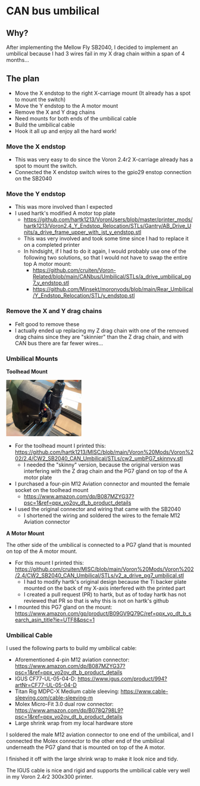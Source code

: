 # CAN bus umbilical

## Why?
After implementing the Mellow Fly SB2040, I decided to implement an umbilical because I had 3 wires fail in my X drag chain within a span of 4 months...

## The plan
- Move the X endstop to the right X-carriage mount (It already has a spot to mount the switch)
- Move the Y endstop to the A motor mount
- Remove the X and Y drag chains
- Need mounts for both ends of the umbilical cable
- Build the umbilical cable
- Hook it all up and enjoy all the hard work!

### Move the X endstop
- This was very easy to do since the Voron 2.4r2 X-carriage already has a spot to mount the switch.
- Connected the X endstop switch wires to the gpio29 enstop connection on the SB2040

### Move the Y endstop
- This was more involved than I expected
- I used hartk's modified A motor top plate
  - https://github.com/hartk1213/VoronUsers/blob/master/printer_mods/hartk1213/Voron2.4_Y_Endstop_Relocation/STLs/Gantry/AB_Drive_Units/a_drive_frame_upper_with_jst_y_endstop.stl
  - This was very involved and took some time since I had to replace it on a completed printer
  - In hindsight, if I had to do it again, I would probably use one of the following two solutions, so that I would not have to swap the entire top A motor mount:
    - https://github.com/cruiten/Voron-Related/blob/main/CANbus/Umbilical/STLs/a_drive_umbilical_pg7_y_endstop.stl
    - https://github.com/Minsekt/moronvods/blob/main/Rear_Umbilical/Y_Endstop_Relocation/STL/y_endstop.stl
    
### Remove the X and Y drag chains
- Felt good to remove these
- I actually ended up replacing my Z drag chain with one of the removed drag chains since they are "skinnier" than the Z drag chain, and with CAN bus there are far fewer wires...



### Umbilical Mounts
**Toolhead Mount**

<img src="./Images/IMG_0823.jpg" width="40%" height="40%" alt="Toolhead Mount"/>

- For the toolhead mount I printed this: https://github.com/hartk1213/MISC/blob/main/Voron%20Mods/Voron%202/2.4/CW2_SB2040_CAN_Umbilical/STLs/cw2_umbPG7_skinnyy.stl
  - I needed the "skinny" version, because the original version was interfering with the Z drag chain and the PG7 gland on top of the A motor plate
- I purchased a four-pin M12 Aviation connector and mounted the female socket on the toolhead mount
  -   https://www.amazon.com/dp/B087MZYG37?psc=1&ref=ppx_yo2ov_dt_b_product_details
- I used the original connector and wiring that came with the SB2040
  - I shortened the wiring and soldered the wires to the female M12 Aviation connector


**A Motor Mount**

The other side of the umbilical is connected to a PG7 gland that is mounted on top of the A motor mount.

- For this mount I printed this: https://github.com/cruiten/MISC/blob/main/Voron%20Mods/Voron%202/2.4/CW2_SB2040_CAN_Umbilical/STLs/v2_a_drive_pg7_umbilical.stl
  - I had to modify hartk's original design because the Ti backer plate mounted on the back of my X-axis interfered with the printed part
  - I created a pull request (PR) to hartk, but as of today hartk has not reviewed that PR so that is why this is not on hartk's github
- I mounted this PG7 gland on the mount: https://www.amazon.com/gp/product/B09GV9Q79C/ref=ppx_yo_dt_b_search_asin_title?ie=UTF8&psc=1



### Umbilical Cable
I used the following parts to build my umbilical cable:
- Aforementioned 4-pin M12 aviation connector: https://www.amazon.com/dp/B087MZYG37?psc=1&ref=ppx_yo2ov_dt_b_product_details
- IGUS CF77-UL-05-04-D: https://www.igus.com/product/994?artNr=CF77-UL-05-04-D
- Titan Rig MDPC-X Medium cable sleeving: https://www.cable-sleeving.com/cable-sleeving-m
- Molex Micro-Fit 3.0 dual row connector: https://www.amazon.com/dp/B078Q798L9?psc=1&ref=ppx_yo2ov_dt_b_product_details
- Large shrink wrap from my local hardware store

I soldered the male M12 aviation connector to one end of the umbilical, and I connected the Molex connector to the other end of the umbilical underneath the PG7 gland that is mounted on top of the A motor.

I finished it off with the large shrink wrap to make it look nice and tidy.

The IGUS cable is nice and rigid and supports the umbilical cable very well in my Voron 2.4r2 300x300 printer.


